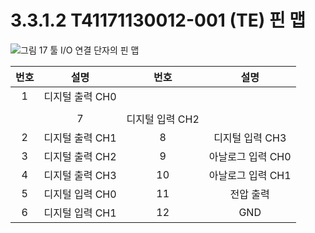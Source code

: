 # 3.3.1.2 T41171130012-001 (TE) 핀 맵

![그림 17 툴 I/O 연결 단자의 핀 맵](../../../.gitbook/assets/t\_pin\_map\_2.png)

| **번호** |   **설명**   |   **번호**   |    **설명**   |
| :----: | :--------: | :--------: | :---------: |
|    1   | 디지털 출력 CH0 |            |             |
|        |            |            |             |
|        |      7     | 디지털 입력 CH2 |             |
|    2   | 디지털 출력 CH1 |      8     |  디지털 입력 CH3 |
|    3   | 디지털 출력 CH2 |      9     | 아날로그 입력 CH0 |
|    4   | 디지털 출력 CH3 |     10     | 아날로그 입력 CH1 |
|    5   | 디지털 입력 CH0 |     11     |    전압 출력    |
|    6   | 디지털 입력 CH1 |     12     |     GND     |
